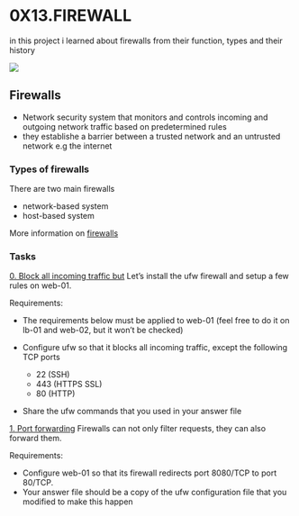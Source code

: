 # 0X13.FIREWALL
in this project i learned about firewalls from their function, types and their history


<img src="https://s3.amazonaws.com/intranet-projects-files/holbertonschool-sysadmin_devops/284/V1HjQ1Y.png"/>

## Firewalls
+ Network security system that monitors and controls incoming and outgoing network traffic based on predetermined rules
+ they establishe a barrier between a trusted network and an untrusted network e.g the internet

### Types of firewalls
There are two main firewalls
+ network-based system
+ host-based system

More information on [firewalls](https://en.wikipedia.org/wiki/Firewall_%28computing%29) 

### Tasks

[0. Block all incoming traffic but](0x13-firewall)
Let’s install the ufw firewall and setup a few rules on web-01.

Requirements:
+ The requirements below must be applied to web-01 (feel free to do it on lb-01 and web-02, but it won’t be checked)
+ Configure ufw so that it blocks all incoming traffic, except the following TCP ports
     - 22 (SSH)
     - 443 (HTTPS SSL)
     - 80 (HTTP)

+ Share the ufw commands that you used in your answer file

[1. Port forwarding](100-port_forwarding)
Firewalls can not only filter requests, they can also forward them.

Requirements:
+ Configure web-01 so that its firewall redirects port 8080/TCP to port 80/TCP.
+ Your answer file should be a copy of the ufw configuration file that you modified to make this happen
